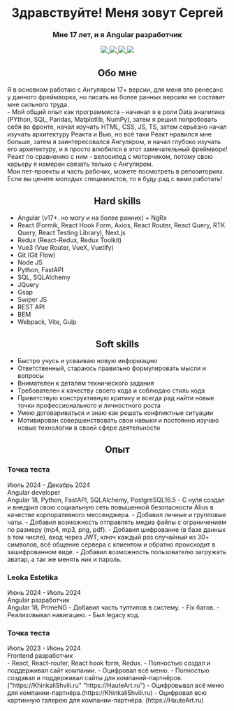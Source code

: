 <div id="header" align="center">
  <h1>Здравствуйте! Меня зовут Сергей</h1>
  <h3>Мне 17 лет, и я Angular разработчик</h3>
</div>
<div id="socials" align="center">
<a href="https://vk.com/sergey_glazunov_07">
  <img src="https://img.shields.io/badge/VK-blue?style=for-the-badge&logo=VK&logoColor=white">
</a>

<a href="https://krasnodar.hh.ru/resume/d1bd0af2ff0cfe0cea0039ed1f576f66305571">
  <img src="https://img.shields.io/badge/HH-red?style=for-the-badge&logo=HH&logoColor=white">
</a>

<a href="https://career.habr.com/sergeyskvortsov123">
  <img src="https://img.shields.io/badge/Habr-blue?style=for-the-badge&logo=Habr&logoColor=white">
</a>

<a href="https://t.me/Mr_Glaz_programmer">
  <img src="https://img.shields.io/badge/Telegram-blue?style=for-the-badge&logo=Telegram&logoColor=white">
</a>
</div>
<div id="header" align="center">
  <h2>Обо мне</h2>
</div>
Я в основном работаю с Ангуляром 17+ версии, для меня это ренесанс у данного фреймворка, но писать на более ранных версиях не составит мне сильного труда.<br>
- Мой общий опыт как программиста - начинал я в роли Data аналитика (PYthon, SQL, Pandas, Matplotlib, NumPy), затем я решил попробовать себя во фронте, начал изучать HTML, CSS, JS, TS, затем серьёзно начал изучать архитектуру Реакта и Вью, но всё таки Реакт нравился мне больше, затем я заинтересовался Ангуляром, и начал глубоко изучать его архитектуру, и я просто влюбился в этот замечательный фреймворк! Реакт по сравнению с ним - велосипед с моторчиком, потому свою карьеру я намерен связать только с Ангуляром. <br>
Мои пет-проекты и часть рабочих, можете посмотреть в репозиториях.<br>
Если вы цените молодых специалистов, то я буду рад с вами работать! <br>
<div id="header" align="center">
  <h2>Hard skills</h2>
</div>

- Angular (v17+. но могу и на более ранних) + NgRx
- React (Formik, React Hook Form, Axios, React Router, React Query, RTK Query, React Testing Library), Next.js
- Redux (React-Redux, Redux Toolkit)
- Vue3 (Vue Router, VueX, Vuetify)
- Git (Git Flow)
- Node JS
- Python, FastAPI
- SQL, SQLAlchemy
- JQuery
- Gsap
- Swiper JS
- REST API
- BEM
- Webpack, Vite, Gulp

<div id="header" align="center">
  <h2>Soft skills</h2>
</div>

- Быстро учусь и усваиваю новую информацию
- Ответственный, стараюсь правильно формулировать мысли и вопросы
- Внимателен к деталям технического задания
- Требователен к качеству своего кода и соблюдаю стиль кода
- Приветствую конструктивную критику и всегда рад найти новые точки профессионального и личностного роста
- Умею договариваться и знаю как решать конфликтные ситуации
- Мотивирован совершенствовать свои навыки и постоянно изучаю новые технологии в своей сфере деятельности

<div id="header" align="center">
  <h2>Опыт</h2>
</div>

<h3>Точка теста</h3>
Июль 2024 - Декабрь 2024 <br>
Angular developer <br>
Angular 18, Python, FastAPI, SQLAlchemy, PostgreSQL16.5
- С нуля создал и внедрил свою социальную сеть повышенной безопасности Alius в качестве корпоративного мессенджера.
- Добавил личные и групповые чаты.
- Добавил возможность отправлять медиа файлы с ограничением по размеру (mp4, mp3, png, pdf).
- Добавил шифрование (в базе данных в том числе), вход через JWT, ключ каждый раз случайный из 30+ символов, всё общение сервера с клиентом и обратно происходит в зашифрованном виде.
- Добавил возможность пользователю загружать аватар, а так же менять ник и пароль.

<h3>Leoka Estetika</h3>
Июнь 2024 - Июль 2024 <br>
Angular разработчик <br>
Angular 18, PrimeNG
- Добавил часть тултипов в систему.
- Fix багов.
- Реализовывал навигацию.
- Был legacy код.

<h3>Точка теста</h3>
Июль 2023 - Июнь 2024 <br>
Frontend разработчик <br>
- React, React-router, React hook form, Redux.
- Полностью создал и поддерживал сайт компании.
- Оцифровал всё меню.
- Полностью создавал и поддерживал сайты для компаний-партнёров.("https://KhinkaliShvili.ru" "https://HauteArt.ru")
- Оцифровывал всё меню для компании-партнёра.(https://KhinkaliShvili.ru)
- Оцифровал всю картинную галерею для компании-партнёра. (https://HauteArt.ru)


<!---
Sergey-Dmitrievich/Sergey-Dmitrievich is a ✨ special ✨ repository because its `README.md` (this file) appears on your GitHub profile.
You can click the Preview link to take a look at your changes.
--->
